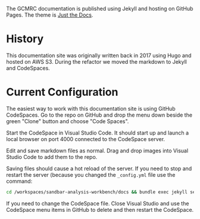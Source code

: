
The GCMRC documentation is published using Jekyll and hosting on GitHub Pages. The theme is [Just the Docs](https://just-the-docs.com/).

# History

This documentation site was originally written back in 2017 using Hugo and hosted on AWS S3. During the refactor we moved the markdown to Jekyll and CodeSpaces.

# Current Configuration

The easiest way to work with this documentation site is using GitHub CodeSpaces. Go to the repo on GitHub and drop the menu down beside the green "Clone" button and choose "Code Spaces".

Start the CodeSpace in Visual Studio Code. It should start up and launch a local browser on port 4000 connected to the CodeSpace server.

Edit and save markdown files as normal. Drag and drop images into Visual Studio Code to add them to the repo.

Saving files should cause a hot reload of the server. If you need to stop and restart the server (because you changed the `_config.yml` file use the command:

```bash
cd /workspaces/sandbar-analysis-workbench/docs && bundle exec jekyll serve
```

If you need to change the CodeSpace file. Close Visual Studio and use the CodeSpace menu items in GitHub to delete and then restart the CodeSpace.

